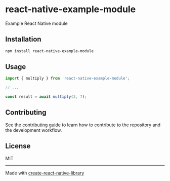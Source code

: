 # react-native-example-module

Example React Native module

## Installation

```sh
npm install react-native-example-module
```

## Usage

```js
import { multiply } from 'react-native-example-module';

// ...

const result = await multiply(3, 7);
```

## Contributing

See the [contributing guide](CONTRIBUTING.md) to learn how to contribute to the repository and the development workflow.

## License

MIT

---

Made with [create-react-native-library](https://github.com/callstack/react-native-builder-bob)
